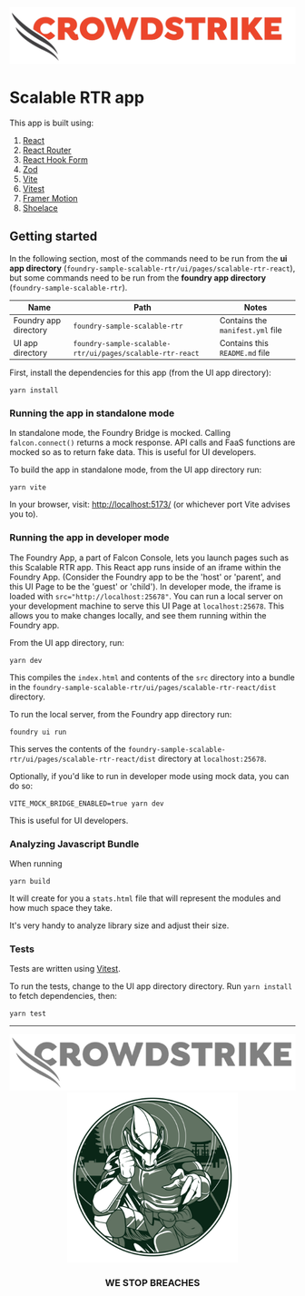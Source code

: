 ![CrowdStrike Falcon](/images/cs-logo.png?raw=true)

# Scalable RTR app

This app is built using:

1. [React](https://react.dev/)
2. [React Router](https://reactrouter.com/en/main)
3. [React Hook Form](https://www.react-hook-form.com/)
4. [Zod](https://zod.dev/)
5. [Vite](https://vitejs.dev/)
6. [Vitest](https://vitest.dev/)
7. [Framer Motion](https://www.framer.com/motion/)
8. [Shoelace](https://shoelace.style/)

## Getting started

In the following section, most of the commands need to be run from the **ui app directory** (`foundry-sample-scalable-rtr/ui/pages/scalable-rtr-react`), but some commands need to be run from the **foundry app directory** (`foundry-sample-scalable-rtr`).

| Name                  | Path                                                      | Notes                            |
| --------------------- | --------------------------------------------------------- | -------------------------------- |
| Foundry app directory | `foundry-sample-scalable-rtr`                             | Contains the `manifest.yml` file |
| UI app directory      | `foundry-sample-scalable-rtr/ui/pages/scalable-rtr-react` | Contains this `README.md` file   |

First, install the dependencies for this app (from the UI app directory):

```
yarn install
```

### Running the app in standalone mode

In standalone mode, the Foundry Bridge is mocked. Calling `falcon.connect()` returns a mock response. API calls and FaaS functions are mocked so as to return fake data. This is useful for UI developers.

To build the app in standalone mode, from the UI app directory run:

```
yarn vite
```

In your browser, visit: [http://localhost:5173/]() (or whichever port Vite advises you to).

### Running the app in developer mode

The Foundry App, a part of Falcon Console, lets you launch pages such as this Scalable RTR app. This React app runs inside of an iframe within the Foundry App. (Consider the Foundry app to be the 'host' or 'parent', and this UI Page to be the 'guest' or 'child'). In developer mode, the iframe is loaded with `src="http://localhost:25678"`. You can run a local server on your development machine to serve this UI Page at `localhost:25678`. This allows you to make changes locally, and see them running within the Foundry app.

From the UI app directory, run:

```
yarn dev
```

This compiles the `index.html` and contents of the `src` directory into a bundle in the `foundry-sample-scalable-rtr/ui/pages/scalable-rtr-react/dist` directory.

To run the local server, from the Foundry app directory run:

```
foundry ui run
```

This serves the contents of the `foundry-sample-scalable-rtr/ui/pages/scalable-rtr-react/dist` directory at `localhost:25678`.

Optionally, if you'd like to run in developer mode using mock data, you can do so:

```
VITE_MOCK_BRIDGE_ENABLED=true yarn dev
```

This is useful for UI developers.

### Analyzing Javascript Bundle

When running

```
yarn build
```

It will create for you a `stats.html` file that will represent the modules and how much space they take.

It's very handy to analyze library size and adjust their size.

### Tests

Tests are written using [Vitest](https://vitest.dev/).

To run the tests, change to the UI app directory directory. Run `yarn install` to fetch dependencies, then:

```
yarn test
```

---

<p align="center"><img src="https://raw.githubusercontent.com/CrowdStrike/falconpy/main/docs/asset/cs-logo-footer.png"><BR/><img width="300px" src="https://raw.githubusercontent.com/CrowdStrike/falconpy/main/docs/asset/adversary-goblin-panda.png"></P>
<h3><P align="center">WE STOP BREACHES</P></h3>
